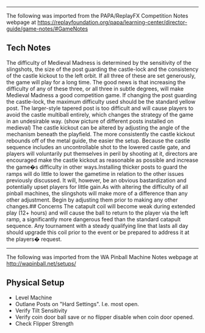 ***
The following was imported from the PAPA/ReplayFX Competition Notes webpage at https://replayfoundation.org/papa/learning-center/director-guide/game-notes/#GameNotes
## Tech Notes
            
The difficulty of Medieval Madness is determined by the sensitivity of the slingshots, the size of the post guarding the castle-lock and the consistency of the castle kickout to the left orbit. If all three of these are set generously, the game will play for a long time. The good news is that increasing the difficulty of any of these three, or all three in subtle degrees, will make Medieval Madness a good competition game. If changing the post guarding the castle-lock, the maximum difficulty used should be the standard yellow post. The larger-style tapered post is too difficult and will cause players to avoid the castle multiball entirely, which changes the strategy of the game in an undesirable way. (show picture of different posts installed on medieval) The castle kickout can be altered by adjusting the angle of the mechanism beneath the playfield. The more consistently the castle kickout rebounds off of the metal guide, the easier the setup. Because the castle sequence includes an uncontrollable shot to the lowered castle gate, and players will voluntarily put themselves in peril by shooting at it, directors are encouraged make the castle kickout as reasonable as possible and increase the game�s difficulty in other ways.Installing thicker posts to guard the ramps will do little to lower the gametime in relation to the other issues previously discussed. It will, however, be an obvious bastardization and potentially upset players for little gain.As with altering the difficulty of all pinball machines, the slingshots will make more of a difference than any other adjustment. Begin by adjusting them prior to making any other changes.## Concerns
The catapult coil will become weak during extended play (12+ hours) and will cause the ball to return to the player via the left ramp, a significantly more dangerous feed than the standard catapult sequence. Any tournament with a steady qualifying line that lasts all day should upgrade this coil prior to the event or be prepared to address it at the players� request.
***
The following was imported from the WA Pinball Machine Notes webpage at http://wapinball.net/setups/
## Physical Setup
-   Level Machine
-   Outlane Posts on "Hard Settings". I.e. most open.
-   Verify Tilt Sensitivity
-   Verify coin door ball save or no flipper disable when coin door opened.
-   Check Flipper Strength
